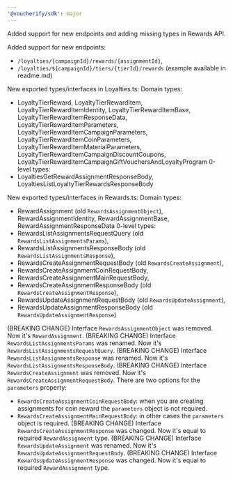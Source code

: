 ```yaml
---
'@voucherify/sdk': major
---
```


Added support for new endpoints and adding missing types in Rewards API.

Added support for new endpoints: 
- `/loyalties/{campaignId}/rewards/{assignmentId}`,
- `/loyalties/${campaignId}/tiers/{tierId}/rewards` (example available in readme.md)

New exported types/interfaces in Loyalties.ts: 
Domain types:
- LoyaltyTierReward, LoyaltyTierRewardItem, LoyaltyTierRewardItemIdentity, LoyaltyTierRewardItemBase, LoyaltyTierRewardItemResponseData, LoyaltyTierRewardItemParameters, LoyaltyTierRewardItemCampaignParameters, LoyaltyTierRewardItemCoinParameters, LoyaltyTierRewardItemMaterialParameters, LoyaltyTierRewardItemCampaignDiscountCoupons, LoyaltyTierRewardItemCampaignGiftVouchersAndLoyaltyProgram
0-level types:
- LoyaltiesGetRewardAssignmentResponseBody, LoyaltiesListLoyaltyTierRewardsResponseBody

New exported types/interfaces in Rewards.ts: 
Domain types:
- RewardAssignment (old `RewardsAssignmentObject`), RewardAssignmentIdentity, RewardAssignmentBase, RewardAssignmentResponseData
0-level types:
- RewardsListAssignmentsRequestQuery (old `RewardsListAssignmentsParams`),
- RewardsListAssignmentsResponseBody (old `RewardsListAssignmentsResponse`), 
- RewardsCreateAssignmentRequestBody (old `RewardsCreateAssignment`), 
- RewardsCreateAssignmentCoinRequestBody, 
- RewardsCreateAssignmentMainRequestBody,
- RewardsCreateAssignmentResponseBody (old `RewardsCreateAssignmentResponse`), 
- RewardsUpdateAssignmentRequestBody (old `RewardsUpdateAssignment`), 
- RewardsUpdateAssignmentResponseBody (old `RewardsUpdateAssignmentResponse`)

(BREAKING CHANGE) Interface `RewardsAssignmentObject` was removed. Now it's `RewardAssignment`.
(BREAKING CHANGE) Interface `RewardsListAssignmentsParams` was renamed. Now it's `RewardsListAssignmentsRequestQuery`.
(BREAKING CHANGE) Interface `RewardsListAssignmentsResponse` was renamed. Now it's `RewardsListAssignmentsResponseBody`.
(BREAKING CHANGE) Interface `RewardsCreateAssignment` was removed. Now it's `RewardsCreateAssignmentRequestBody`. There are two options for the `parameters` property: 
- `RewardsCreateAssignmentCoinRequestBody`: when you are creating assignments for coin reward the `parameters` object is not required. 
- `RewardsCreateAssignmentMainRequestBody`: in other cases the `parameters` object is required.
(BREAKING CHANGE) Interface `RewardsCreateAssignmentResponse` was changed. Now it's equal to required `RewardAssignment` type.
(BREAKING CHANGE) Interface `RewardsUpdateAssignment` was renamed. Now it's `RewardsUpdateAssignmentRequestBody`.
(BREAKING CHANGE) Interface `RewardsUpdateAssignmentResponse` was changed. Now it's equal to required `RewardAssignment` type.